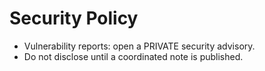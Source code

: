 # Security Policy
- Vulnerability reports: open a PRIVATE security advisory.
- Do not disclose until a coordinated note is published.
